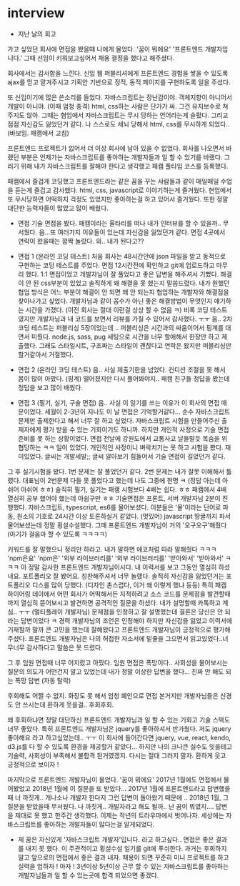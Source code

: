 # interview
- 지난 날의 회고

가고 싶었던 회사에 면접을 봤을때 나에게 물었다.
'꿈이 뭐에요'
'프론트엔드 개발자입니다.'
그때 선임이 키워보고싶어서 채용 결정을 했다고 해주셨다.

회사에서는 감사함을 느낀다. 신입 웹 퍼블리셔에게 프론트엔드
경험을 쌓을 수 있도록 ajax를 믿고 맡겨주시고 기획안 기반으로
정적, 동적 페이지를 구현하도록 일을 주셨다.

또 신입이기에 많은 쓴소리를 들었다.
자바스크립트는 장난감이야. 객체지향이 아니어서 개발이 아니야. (이때 엄청 충격)
html, css하는 사람은 단가가 싸. 그건 유지보수로 쳐주지도 않아.
그때는 협업에서 자바스크립트는 무시 당하는 언어라는게 슬펐다.
그리고 점점 자신감도 잃었던거 같다. 나 스스로도 세뇌 당해서 html, css를
무시하게 되었다..(바보임. 패캠에서 고침)

프론트엔드 프로젝트가 없어서 더 이상 회사에 남아 있을 수 없었다.
회사를 나오면서 바랬던 부분은 언제가는 자바스크립트를 좋아하는
개발자들과 일 할 수 있기를 바랬다.
그러기 위해 내가 자바스크립트를 잘해야 한다고 생각했고 패캠 풀타임 코스를
등록했다. 

패캠에서 즐겁게 코딩했고 프론트엔드라는 같은 꿈을 꾸는 사람들과
같이 매일매일 수업을 듣는게 즐겁고 감사했다. html, css, javascript로
이야기하는게 즐거웠다. 현업에서 또 무시당하면 어떡하지 걱정도 있었지만
좋아하는걸 하고 있어서 즐거웠다.
또한 정말 대단한 능력자들이 많았고 많이 배웠다.

- 면접
기술 면접을 봤다. 패캠이라는 울타리를 떠나 내가 인터뷰를 할 수 있을까.. 무서웠다.
음...또 여러가지 이유들이 있는데 자신감을 잃었던거 같다. 
면접 4곳에서 연락이 왔을때는 깜짝 놀랐다. 와.. 내가 된다고??

- 면접 1 (온라인 코딩 테스트)
처음 회사는 48시간안에 json 파일을 받고 동적으로 구현하는 코딩 테스트를 주었다.
면접 12시간전에 확인하고 git에 업로드하고 마무리 했다.
1:1 면접이었고 개발자님이 잘 풀었다고 좋은 답변을 해주셔서 기뻤다.
해결이 안 된 css부분이 있었고 솔직하게 왜 해결을 못 했는지
말씀드렸다. 내가 원했던 협업 방식은 어느 부분이 해결이 안 되면
왜 안 되는지 협업하는 개발자와 해결점을 찾아나가고 싶었다. 개발자님과 같이 꼼수가 아닌
좋은 해결방법이 무엇인지 얘기하는 시간을 가졌다. (이전 회사는 절대 이런걸 상상 할 수 없음 ㅋ)
비록 코딩 테스트였지만 개발자님과 내 코드를 보면서 리뷰를 가질 수 있어서 감사했다.
ㅜㅜ 음.. 2차 코딩 테스트는 퍼블리싱 5장이었는데 .. 퍼블리싱은 시간과의 싸움이어서
핑계를 대면서 미뤘다. node.js, sass, pug 세팅으로 시간을 너무 할애해서
한장만 하고 제출했다. 그래도 스타일시트, 구조짜는 스타일이 괜찮다고 연락은 왔지만
퍼블리싱만 할거같아서 거절했다.

- 면접 2 (온라인 코딩 테스트)
음.. 사실 제출기한을 넘었다. 컨디션 조절을 못 해서 몸이 많이 아팠다. (핑계)
떨어졌지만 다시 풀어봐야지.. 패캠 친구들 정답을 봤는데 정답을 보고 
많이 배웠다. 

- 면접 3 (필기, 실기, 구술 면접)
음.. 사실 이 일기를 쓰는 이유가 이 회사의 면접 때문이었다. 세월이 2-3년이 지나도
이 날 면접은 기억할거같다... 순수 자바스크립트 문제만 출제한다고 해서 너무 잘 하고 싶었다.
자바스크립트 시험을 만들어주신 출제자에게 평가 받을 수 있는 기회이기도 하니까.
하지만 개인적 사정으로 기술 면접 준비를 못 하는 상황이었다.
면접 전날에 강원도에서 교통사고 날들말듯 목숨을 위협당하는 ㅋㅋ 일이 있었다.
개인적인 사정이니 벼락치기는 못 하고 시험을 봤다. 재미있었다. 글씨는 개발세발;; 
글씨 알아보기 힘들어서 기술 면접이 길었던거 같다.

그 후 실기시험을 봤다. 1번 문제는 잘 풀었던거 같다. 2번 문제는 내가 잘못 이해해서 
틀렸다. 대표님이 2번문제 다들 못 풀었다고 했는데 나도 그중에 한명 ㅋ 
(정답 아는데 아쉬어 아쉬어 ㅎㅎ) 솔직히 필기, 실기는 패캠 시험보다 4배는
쉽다. ㅎㅎ 패캠에서 4배 열심히 공부 했어야 했는데 아쉽구만 ㅎㅎ
기술면접은 프론트, 서버 개발자님 2분이 진행했다. 자바스크립트, typescript, es6를 물어보셨다.
이분들은 '물'이라는 단어로 파동, 원소의 기호로 24시간 이상 토론하실거 같았다. (멋있어)
javascript 땅굴까지 파서 물어보셨는데 정말 횡설수설했다. 그때 프론트엔드 개발자님이
거의 '오구오구'해줬다 (아기가 걸음마 할 수 있도록 ㅋㅋㅋㅋ)

키워드를 잘 말했으니 정리만 하라고. 내가 말하면 에코처럼 따라 말해줬다 ㅋㅋㅋ
'npm은요' 'npm은' '외부 라이브러리를' '외부 라이브러리를' '받아와서' '받아와서' 
ㅋㅋㅋ
아 정말 감사한 프론트엔드 개발자님이시다. 내 이력서를 보고 그동안 열심히 하셨내요.
포트폴리오 잘 봤어요. 칭찬해주셔서 너무 놀랬다. 솔직히 자신감을 잃었던거는 포트폴리오 디스를
많이 당했다. (디자인 촌스럽다, 이거 왜 이렇게 했냐 등등) 특히 패캠 하이어링 데이에서
어떤 회사가 어떡해서든 지적하려고 소스 코드를 문제점을 발견할때까지 열심히 뜯어보시고 발견하면
공격적인 질문을 하셨다. 내가 설명할때 카톡하고 계심.. ㅜㅜ (멀티플레이 개발자님) 
문제점을 인정하고 잘 설명했는데 결론은 당신은 안 되라는 답변이었다 ㅋ 
경력 개발자님의 조언은 인정해야 하지만 자신감을 잃었고 이력서에 기재할까 말까 큰 고민을 했는데
잘해왔다고 프론트엔드 개발자님이 긍정적으로 평가해주셨다. 
프론트엔드 개발자님은 나의 허접한 자소서에 밑줄을 그으면서 읽고있었다..너무너무 감사하다고 말씀은 못 드렸다. 

그 후 임원 면접때 너무 어지렀고 아팠다.
임원 면접은 폭망이다.. 사회성을 물어보시는 질문의 의도가 어떤건지 알고 있었는데 내가 
정말 이상한 답변을 했다... 진짜 안 해도 되는 폭망 답변 (자동 탈락)

후회해도 어쩔 수 없지. 화장도 못 해서 엄청 폐인으로 면접 본거지만
개발자님들은 신경도 안 쓰시는데 환하게 웃을걸.. 후회후회. 

왜 후회하냐면 정말 대단하신 프론트엔드 개발자님과 일 할 수 있는 기회고 기술 스택도 너무 좋았다.
특히 프론트엔드 개발자님은 jquery를 좋아하셔서 반가웠다. 저도 jquery 좋아해요 라고 하고싶었는데.. ㅜㅜ
이 회사에 들어간다면 jquery, vue, react, kendo, d3.js를 다 할 수 있도록 환경을
제공할거 같았다... 하지만 나의 크나큰 실수도 잇을테고 기술력, 사회성이 부족해서 불합격 된거였겠지.
다시는 절대 그러지 말자. 환하게 웃고 긍정적으로 보이자 ! 

마지막으로 프론트엔드 개발자님이 물었다. '꿈이 뭐에요' 2017년 1월에도 면접에서 물어봤었고
2018년 1월에 이 질문을 또 받았다... 2017년 1월에 프론트엔드라고 답변했을때 
너 까짓게.. 개나소나 개발자 한다지 그런 답변이 돌아왔기 때문에 .. 2018년 1월, 그 질문을 받았을때 무서웠다.
나 까짓게.. 개발자라고 해도 될까.. 난 꿈이 뭐였지....
답변을 제대로 못 했고 한주간 생각했다. 이제는 작년의 트라우마에서 벗어나자.
세상에는 자바스크립트를 좋아하는 개발자들이 많다는걸 알게되었다. 

- 제 꿈은 자신있게 '자바스크립트 개발자'입니다.
라고 하고싶다.. 면접은 좋은 결과를 내지 못 했다. 이 주관적이고 횡설수설 일기를 git에 푸쉬한다.
과거는 후회하지 말고 앞으로의 면접에서 좋은 결과 내자. 채용이 되면 꾸준히 미니 프로젝트를 하고
실력을 업하자 ! 아자 ! 3년이상 5년이상 근무 할 수 있는 자바스크립트를 좋아하는 개발자님들과 
일 할 수 있는곳에 합격 되었으면 좋겠다. 